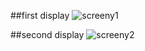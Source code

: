 ##first display
![screeny1](http://i.imgur.com/W8sfMaG.png)

##second display
![screeny2](http://i.imgur.com/XBjPsam.png)
